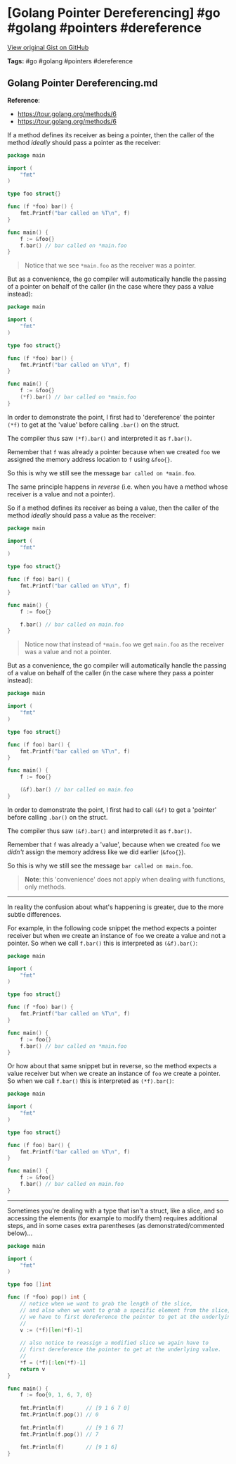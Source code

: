 # [Golang Pointer Dereferencing] #go #golang #pointers #dereference

[View original Gist on GitHub](https://gist.github.com/Integralist/e9e2b3c27a9556d92ba5782bcc9e316f)

**Tags:** #go #golang #pointers #dereference

## Golang Pointer Dereferencing.md

**Reference**: 
- https://tour.golang.org/methods/6
- https://tour.golang.org/methods/6

If a method defines its receiver as being a pointer, then the caller of the method _ideally_ should pass a pointer as the receiver:

```go
package main

import (
	"fmt"
)

type foo struct{}

func (f *foo) bar() {
	fmt.Printf("bar called on %T\n", f)
}

func main() {
	f := &foo{}
	f.bar() // bar called on *main.foo
}
```

> Notice that we see `*main.foo` as the receiver was a pointer.

But as a convenience, the go compiler will automatically handle the passing of a pointer on behalf of the caller (in the case where they pass a value instead):

```go
package main

import (
	"fmt"
)

type foo struct{}

func (f *foo) bar() {
	fmt.Printf("bar called on %T\n", f)
}

func main() {
	f := &foo{}
    (*f).bar() // bar called on *main.foo
}
```

In order to demonstrate the point, I first had to 'dereference' the pointer `(*f)` to get at the 'value' before calling `.bar()` on the struct.

The compiler thus saw `(*f).bar()` and interpreted it as `f.bar()`.

Remember that `f` was already a pointer because when we created `foo` we assigned the memory address location to `f` using `&foo{}`.

So this is why we still see the message `bar called on *main.foo`.

The same principle happens in _reverse_ (i.e. when you have a method whose receiver is a value and not a pointer). 

So if a method defines its receiver as being a value, then the caller of the method _ideally_ should pass a value as the receiver:

```go
package main

import (
	"fmt"
)

type foo struct{}

func (f foo) bar() {
	fmt.Printf("bar called on %T\n", f)
}

func main() {
	f := foo{}

	f.bar() // bar called on main.foo
}
```

> Notice now that instead of `*main.foo` we get `main.foo` as the receiver was a value and not a pointer. 

But as a convenience, the go compiler will automatically handle the passing of a value on behalf of the caller (in the case where they pass a pointer instead):

```go
package main

import (
	"fmt"
)

type foo struct{}

func (f foo) bar() {
	fmt.Printf("bar called on %T\n", f)
}

func main() {
	f := foo{}

	(&f).bar() // bar called on main.foo
}
```

In order to demonstrate the point, I first had to call `(&f)` to get a 'pointer' before calling `.bar()` on the struct.

The compiler thus saw `(&f).bar()` and interpreted it as `f.bar()`.

Remember that `f` was already a 'value', because when we created `foo` we _didn't_ assign the memory address like we did earlier (`&foo{}`).

So this is why we still see the message `bar called on main.foo`.

> **Note**: this 'convenience' does not apply when dealing with functions, only methods.

---

In reality the confusion about what's happening is greater, due to the more subtle differences.

For example, in the following code snippet the method expects a pointer receiver but when we create an instance of `foo` we create a value and not a pointer. So when we call `f.bar()` this is interpreted as `(&f).bar()`:

```go
package main

import (
	"fmt"
)

type foo struct{}

func (f *foo) bar() {
	fmt.Printf("bar called on %T\n", f)
}

func main() {
	f := foo{}
	f.bar() // bar called on *main.foo
}
```

Or how about that same snippet but in reverse, so the method expects a value receiver but when we create an instance of `foo` we create a pointer. So when we call `f.bar()` this is interpreted as `(*f).bar()`:

```go
package main

import (
	"fmt"
)

type foo struct{}

func (f foo) bar() {
	fmt.Printf("bar called on %T\n", f)
}

func main() {
	f := &foo{}
	f.bar() // bar called on main.foo
}
```

---

Sometimes you're dealing with a type that isn't a struct, like a slice, and so accessing the elements (for example to modify them) requires additional steps, and in some cases extra parentheses (as demonstrated/commented below)...

```go
package main

import (
	"fmt"
)

type foo []int

func (f *foo) pop() int {
    // notice when we want to grab the length of the slice,
  	// and also when we want to grab a specific element from the slice,
    // we have to first dereference the pointer to get at the underlying value.
  	//
	v := (*f)[len(*f)-1]
  
  	// also notice to reassign a modified slice we again have to
  	// first dereference the pointer to get at the underlying value.
  	//
	*f = (*f)[:len(*f)-1]
	return v
}

func main() {
	f := foo{9, 1, 6, 7, 0}
	
	fmt.Println(f)       // [9 1 6 7 0]
	fmt.Println(f.pop()) // 0
	
	fmt.Println(f)       // [9 1 6 7]
	fmt.Println(f.pop()) // 7
	
	fmt.Println(f)       // [9 1 6]
}
```

